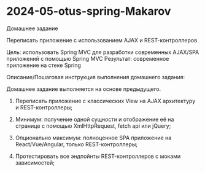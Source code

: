 # 2024-05-otus-spring-Makarov

Домашнее задание

Переписать приложение с использованием AJAX и REST-контроллеров

Цель: использовать Spring MVC для разработки современных AJAX/SPA приложений c помощью Spring MVC
Результат: современное приложение на стеке Spring

Описание/Пошаговая инструкция выполнения домашнего задания:

Домашнее задание выполняется на основе предыдущего.

1. Переписать приложение с классических View на AJAX архитектуру и REST-контроллеры;

2. Минимум: получение одной сущности и отображение её на странице с помощью XmlHttpRequest, fetch api или jQuery;

3. Опционально максимум: полноценное SPA приложение на React/Vue/Angular, только REST-контроллеры;

4. Протестировать все эндпойнты REST-контроллеров с моками зависимостей;


   
   
   
  